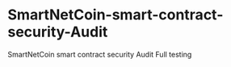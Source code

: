 # SmartNetCoin-smart-contract-security-Audit
SmartNetCoin smart contract security Audit Full testing 
